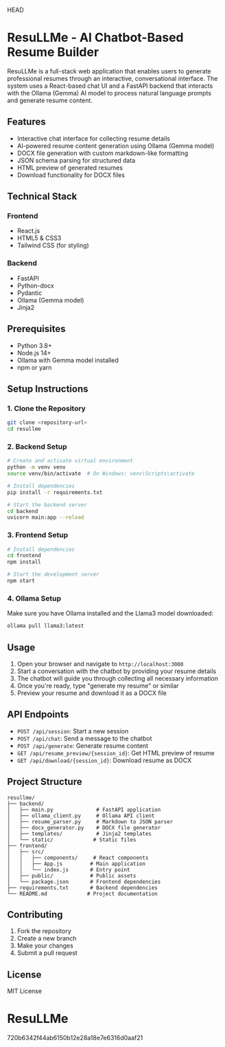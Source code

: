  HEAD
# ResuLLMe - AI Chatbot-Based Resume Builder

ResuLLMe is a full-stack web application that enables users to generate professional resumes through an interactive, conversational interface. The system uses a React-based chat UI and a FastAPI backend that interacts with the Ollama (Gemma) AI model to process natural language prompts and generate resume content.

## Features

- Interactive chat interface for collecting resume details
- AI-powered resume content generation using Ollama (Gemma model)
- DOCX file generation with custom markdown-like formatting
- JSON schema parsing for structured data
- HTML preview of generated resumes
- Download functionality for DOCX files

## Technical Stack

### Frontend
- React.js
- HTML5 & CSS3
- Tailwind CSS (for styling)

### Backend
- FastAPI
- Python-docx
- Pydantic
- Ollama (Gemma model)
- Jinja2

## Prerequisites

- Python 3.8+
- Node.js 14+
- Ollama with Gemma model installed
- npm or yarn

## Setup Instructions

### 1. Clone the Repository
```bash
git clone <repository-url>
cd resullme
```

### 2. Backend Setup
```bash
# Create and activate virtual environment
python -m venv venv
source venv/bin/activate  # On Windows: venv\Scripts\activate

# Install dependencies
pip install -r requirements.txt

# Start the backend server
cd backend
uvicorn main:app --reload
```

### 3. Frontend Setup
```bash
# Install dependencies
cd frontend
npm install

# Start the development server
npm start
```

### 4. Ollama Setup
Make sure you have Ollama installed and the Llama3 model downloaded:
```bash
ollama pull llama3:latest
```

## Usage

1. Open your browser and navigate to `http://localhost:3000`
2. Start a conversation with the chatbot by providing your resume details
3. The chatbot will guide you through collecting all necessary information
4. Once you're ready, type "generate my resume" or similar
5. Preview your resume and download it as a DOCX file

## API Endpoints

- `POST /api/session`: Start a new session
- `POST /api/chat`: Send a message to the chatbot
- `POST /api/generate`: Generate resume content
- `GET /api/resume_preview/{session_id}`: Get HTML preview of resume
- `GET /api/download/{session_id}`: Download resume as DOCX

## Project Structure

```
resullme/
├── backend/
│   ├── main.py              # FastAPI application
│   ├── ollama_client.py     # Ollama API client
│   ├── resume_parser.py     # Markdown to JSON parser
│   ├── docx_generator.py    # DOCX file generator
│   ├── templates/           # Jinja2 templates
│   └── static/             # Static files
├── frontend/
│   ├── src/
│   │   ├── components/     # React components
│   │   ├── App.js         # Main application
│   │   └── index.js       # Entry point
│   ├── public/            # Public assets
│   └── package.json       # Frontend dependencies
├── requirements.txt       # Backend dependencies
└── README.md             # Project documentation
```

## Contributing

1. Fork the repository
2. Create a new branch
3. Make your changes
4. Submit a pull request

## License

MIT License 
# ResuLLMe
720b6342f44ab6150b12e28a18e7e6316d0aaf21
